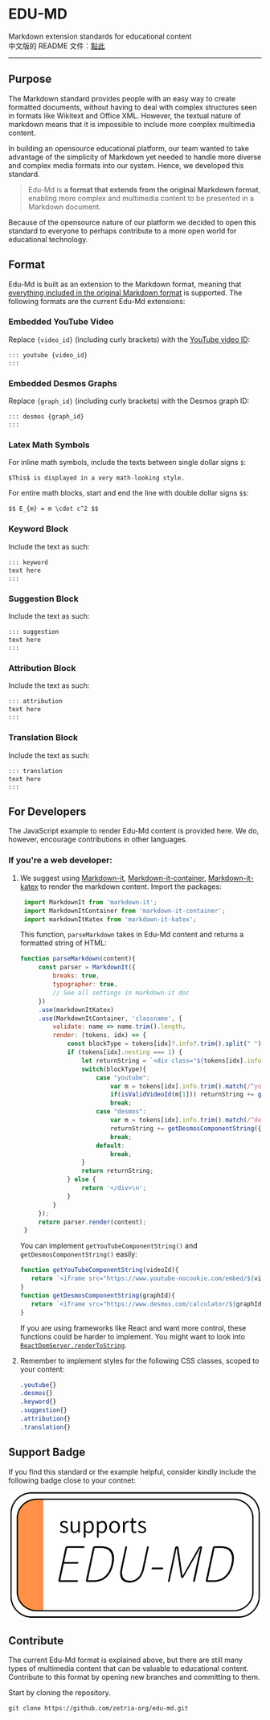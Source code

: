 # EDU-MD
Markdown extension standards for educational content  
中文版的 README 文件：[點此](/README-zh.md)

---

## Purpose  
The Markdown standard provides people with an easy way to create formatted documents, without having to deal with complex structures seen in formats like Wikitext and Office XML. However, the textual nature of markdown means that it is impossible to include more complex multimedia content.  
  
In building an opensource educational platform, our team wanted to take advantage of the simplicity of Markdown yet needed to handle more diverse and complex media formats into our system. Hence, we developed this standard.  

> Edu-Md is **a format that extends from the original Markdown format**, enabling more complex and multimedia content to be presented in a Markdown document.  
  
Because of the opensource nature of our platform we decided to open this standard to everyone to perhaps contribute to a more open world for educational technology.  
  
## Format 
Edu-Md is built as an extension to the Markdown format, meaning that [everything included in the original Markdown format](https://www.markdownguide.org/basic-syntax/) is supported. The following formats are the current Edu-Md extensions:  

### Embedded YouTube Video
Replace `{video_id}` (including curly brackets) with the [YouTube video ID](https://stackoverflow.com/a/8260383/8109320): 
```
::: youtube {video_id}
:::
```

### Embedded Desmos Graphs 
Replace `{graph_id}` (including curly brackets) with the Desmos graph ID: 
```
::: desmos {graph_id}
:::
```

### Latex Math Symbols 
For inline math symbols, include the texts between single dollar signs `$`:
```
$This$ is displayed in a very math-looking style. 
```
For entire math blocks, start and end the line with double dollar signs `$$`:
```
$$ E_{m} = m \cdot c^2 $$
```

### Keyword Block 
Include the text as such: 
```
::: keyword
text here
:::
```

### Suggestion Block
Include the text as such: 
```
::: suggestion
text here
:::
```

### Attribution Block
Include the text as such: 
```
::: attribution
text here
:::
```

### Translation Block 
Include the text as such: 
```
::: translation
text here
:::
```

## For Developers  
The JavaScript example to render Edu-Md content is provided here. We do, however, encourage contributions in other languages. 
### If you're a web developer: 
1. We suggest using [Markdown-it](https://github.com/markdown-it/markdown-it), [Markdown-it-container](https://github.com/markdown-it/markdown-it-container), [Markdown-it-katex](https://github.com/waylonflinn/markdown-it-katex) to render the markdown content. Import the packages: 
  
   ```js
    import MarkdownIt from 'markdown-it';
    import MarkdownItContainer from 'markdown-it-container';
    import markdownItKatex from 'markdown-it-katex';
   ```
   This function, `parseMarkdown` takes in Edu-Md content and returns a formatted string of HTML: 
   ```js
   function parseMarkdown(content){
        const parser = MarkdownIt({
            breaks: true,
            typographer: true,
            // See all settings in markdown-it doc
        })
        .use(markdownItKatex)
        .use(MarkdownItContainer, 'classname', {
            validate: name => name.trim().length,
            render: (tokens, idx) => {
                const blockType = tokens[idx]?.info?.trim().split(" ")[0];
                if (tokens[idx].nesting === 1) {
                    let returnString = `<div class="${tokens[idx].info.trim()}">\n`;
                    switch(blockType){
                        case "youtube":
                            var m = tokens[idx].info.trim().match(/^youtube\s+(.*)$/);
                            if(isValidVideoId(m[1])) returnString += getYouTubeComponentString({videoId: m[1]});
                            break;
                        case "desmos":
                            var m = tokens[idx].info.trim().match(/^desmos\s+(.*)$/);
                            returnString += getDesmosComponentString({graphId: m[1]});
                            break;
                        default: 
                            break;
                    }
                    return returnString;
                } else {
                    return '</div>\n';
                }
            }
        });
        return parser.render(content);
    }
   ```
   You can implement `getYouTubeComponentString()` and `getDesmosComponentString()` easily: 
   ```js
   function getYouTubeComponentString(videoId){
      return `<iframe src="https://www.youtube-nocookie.com/embed/${videoId}" />`;
   }
   function getDesmosComponentString(graphId){
      return `<iframe src="https://www.desmos.com/calculator/${graphId}?embed" />`;
   }
   ```
   If you are using frameworks like React and want more control, these functions could be harder to implement. You might want to look into [`ReactDomServer.renderToString`](https://reactjs.org/docs/react-dom-server.html#rendertostring). 
2. Remember to implement styles for the following CSS classes, scoped to your content: 
  
   ```css
   .youtube{}
   .desmos{}
   .keyword{}
   .suggestion{}
   .attribution{}
   .translation{}
   ```


## Support Badge
If you find this standard or the example helpful, consider kindly include the following badge close to your contnet: 

![Edu-Md Badge](/badge/Edu-Md-badge.svg)

## Contribute  
The current Edu-Md format is explained above, but there are still many types of multimedia content that can be valuable to educational content. Contribute to this format by opening new branches and committing to them.  

Start by cloning the repository. 
```
git clone https://github.com/zetria-org/edu-md.git
```